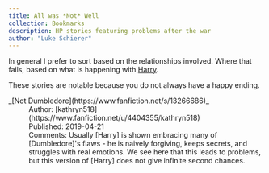 ```yaml
---
title: All was *Not* Well
collection: Bookmarks
description: HP stories featuring problems after the war
author: "Luke Schierer"
---
```


In general I prefer to sort based on the relationships involved. Where
that fails, based on what is happening with [Harry].

These stories are notable because you do not always have a happy ending.

<dl>
    <dt>_[Not Dumbledore](https://www.fanfiction.net/s/13266686)_</dt>
    <dd>Author: [kathryn518](https://www.fanfiction.net/u/4404355/kathryn518)</dd>
    <dd>Published: 2019-04-21</dd>
    <dd>Comments: Usually [Harry] is shown embracing many of [Dumbledore]'s
        flaws - he is naively forgiving, keeps secrets, and struggles with
        real emotions.  We see here that this leads to problems, but this
        version of [Harry] does not give infinite second chances.</dd>

</dl>

[Harry]: /harrypedia/people/potter/harry_james//
[Dumbledore]: /harrypedia/people/dumbledore/albus_percival_wulfric_brian//
